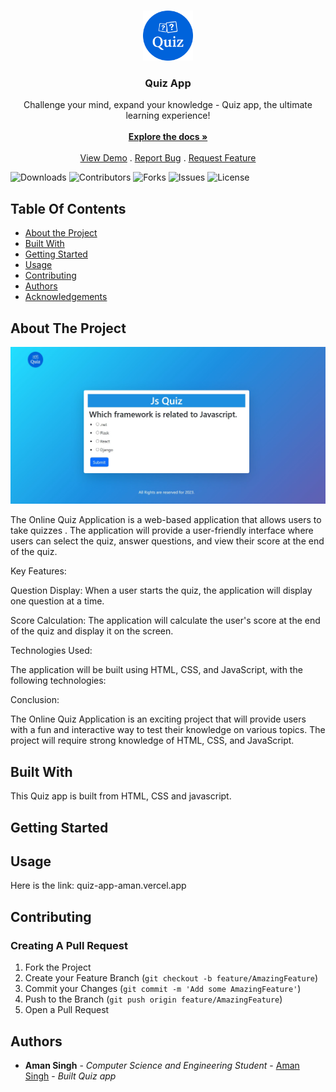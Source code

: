 <br/>
<p align="center">
  <a href="https://github.com/amansingh1221/Quiz-app">
    <img src="icon.png" alt="Logo" width="80" height="80">
  </a>

  <h3 align="center">Quiz App</h3>

  <p align="center">
    Challenge your mind, expand your knowledge - Quiz app, the ultimate learning experience!
    <br/>
    <br/>
    <a href="https://github.com/amansingh1221/Quiz-app"><strong>Explore the docs »</strong></a>
    <br/>
    <br/>
    <a href="https://github.com/amansingh1221/Quiz-app">View Demo</a>
    .
    <a href="https://github.com/amansingh1221/Quiz-app/issues">Report Bug</a>
    .
    <a href="https://github.com/amansingh1221/Quiz-app/issues">Request Feature</a>
  </p>
</p>

![Downloads](https://img.shields.io/github/downloads/amansingh1221/Quiz-app/total) ![Contributors](https://img.shields.io/github/contributors/amansingh1221/Quiz-app?color=dark-green) ![Forks](https://img.shields.io/github/forks/amansingh1221/Quiz-app?style=social) ![Issues](https://img.shields.io/github/issues/amansingh1221/Quiz-app) ![License](https://img.shields.io/github/license/amansingh1221/Quiz-app) 

## Table Of Contents

* [About the Project](#about-the-project)
* [Built With](#built-with)
* [Getting Started](#getting-started)
* [Usage](#usage)
* [Contributing](#contributing)
* [Authors](#authors)
* [Acknowledgements](#acknowledgements)

## About The Project

![Screen Shot](sample.jpg)

The Online Quiz Application is a web-based application that allows users to take quizzes . The application will provide a user-friendly interface where users can select the quiz, answer questions, and view their score at the end of the quiz.

Key Features:

Question Display: When a user starts the quiz, the application will display one question at a time.

Score Calculation: The application will calculate the user's score at the end of the quiz and display it on the screen.

Technologies Used:

The application will be built using HTML, CSS, and JavaScript, with the following technologies:

Conclusion:

The Online Quiz Application is an exciting project that will provide users with a fun and interactive way to test their knowledge on various topics. The project will require strong knowledge of HTML, CSS, and JavaScript.

## Built With

This Quiz app is built from HTML, CSS and javascript.

## Getting Started




## Usage

Here is the link: quiz-app-aman.vercel.app

## Contributing



### Creating A Pull Request

1. Fork the Project
2. Create your Feature Branch (`git checkout -b feature/AmazingFeature`)
3. Commit your Changes (`git commit -m 'Add some AmazingFeature'`)
4. Push to the Branch (`git push origin feature/AmazingFeature`)
5. Open a Pull Request

## Authors

* **Aman Singh** - *Computer Science and Engineering Student* - [Aman Singh](https://github.com/amansingh1221) - *Built Quiz app*
